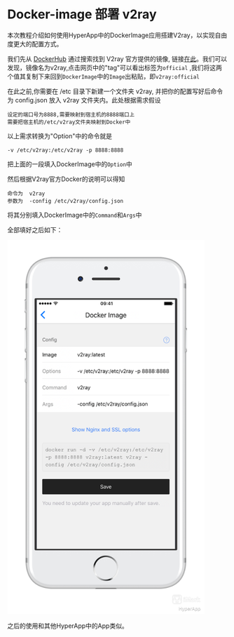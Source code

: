 # Docker-image 部署 v2ray

本次教程介绍如何使用HyperApp中的DockerImage应用搭建V2ray，以实现自由度更大的配置方式。

我们先从 [DockerHub](https://hub.docker.com/) 通过搜索找到 V2ray 官方提供的镜像, 链接[在此](https://hub.docker.com/r/v2ray/official/)。我们可以发现，镜像名为v2ray,点击网页中的"tag"可以看出标签为`official` ,我们将这两个值其复制下来回到`DockerImage`中的`Image`出粘贴，即`v2ray:official`

在此之前,你需要在 /etc 目录下新建一个文件夹 v2ray, 并把你的配置写好后命令为 config.json 放入 v2ray 文件夹内。此处根据需求假设
```
设定的端口号为8888,需要映射到宿主机的8888端口上
需要把宿主机的/etc/v2ray文件夹映射到Docker中
```
以上需求转换为"Option"中的命令就是

```
-v /etc/v2ray:/etc/v2ray -p 8888:8888 
```
把上面的一段填入DockerImage中的`Option`中

然后根据V2ray官方Docker的说明可以得知

```
命令为  v2ray
参数为  -config /etc/v2ray/config.json
```
将其分别填入DockerImage中的`Command`和`Args`中

全部填好之后如下：

<img src="/images/dockerimage-v2ray-1.png" width="450" />

之后的使用和其他HyperApp中的App类似。
